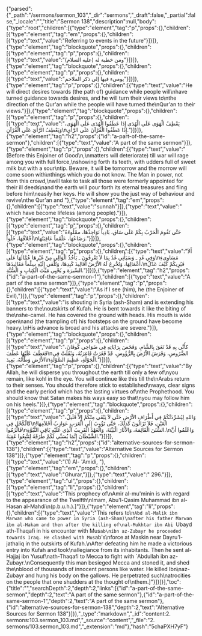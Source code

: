 {"parsed":{"_path":"/sermons/sermon_103","_dir":"sermons","_draft":false,"_partial":false,"_locale":"","title":"Sermon 138","description":null,"body":{"type":"root","children":[{"type":"element","tag":"p","props":{},"children":[{"type":"element","tag":"em","props":{},"children":[{"type":"text","value":"Referring to events in the future"}]}]},{"type":"element","tag":"blockquote","props":{},"children":[{"type":"element","tag":"p","props":{},"children":[{"type":"text","value":"ومن خطبة له (عليه السلام)"}]}]},{"type":"element","tag":"blockquote","props":{},"children":[{"type":"element","tag":"p","props":{},"children":[{"type":"text","value":"يومىء فيها إلى ذكر الملاحم"}]}]},{"type":"element","tag":"p","props":{},"children":[{"type":"text","value":"He will direct desires towards (the path of) guidance while people will\nhave turned guidance towards desires, and he will turn their views to\nthe direction of the Qur'an while the people will have turned the\nQur'an to their views."}]},{"type":"element","tag":"blockquote","props":{},"children":[{"type":"element","tag":"p","props":{},"children":[{"type":"text","value":"يَعْطِفُ الْهَوَى عَلَى الْهُدَى إِذَا عَطَفُوا الْهُدَى عَلَى الْهَوَى، وَيَعْطِفُ الرَّأْيَ عَلَى الْقُرْآنِ\nإِذَا عَطَفُوا الْقُرْآنَ عَلَى الرَّأْيِ."}]}]},{"type":"element","tag":"h2","props":{"id":"a-part-of-the-same-sermon"},"children":[{"type":"text","value":"A part of the same sermon"}]},{"type":"element","tag":"p","props":{},"children":[{"type":"text","value":"(Before this Enjoiner of Good\n,\nmatters will deteriorate) till war will rage among you with full force,\nshowing forth its teeth, with udders full of sweet milk but with a sour\ntip. Beware, it will be tomorrow and the morrow will come soon with\nthings which you do not know. The Man in power, not from this crowd,\nwill take to task all those were formerly appointed for their ill deeds\nand the earth will pour forth its eternal treasures and fling before him\neasily her keys. He will show you the just way of behaviour and revive\nthe Qur'an and "},{"type":"element","tag":"em","props":{},"children":[{"type":"text","value":"sunnah"}]},{"type":"text","value":" which have become lifeless (among people)."}]},{"type":"element","tag":"blockquote","props":{},"children":[{"type":"element","tag":"p","props":{},"children":[{"type":"text","value":"حَتَّى تَقُومَ الْحَرْبُ بِكُمْ عَلَى سَاق، بَادِياً نَوَاجِذُهَا، ممْلُوءَةً أَخْلاَفُهَا، حُلْواً\nرَضَاعُهَا، عَلْقَماً عَاقِبَتُهَا."}]}]},{"type":"element","tag":"blockquote","props":{},"children":[{"type":"element","tag":"p","props":{},"children":[{"type":"text","value":"أَلاَ وَفِي غَد ـ وَسَيَأْتِي غَدٌ بِمَا لاَ تَعْرِفُونَ ـ يَأْخُذُ الْوَالِي مِنْ غَيْرِهَا عُمَّالَهَا عَلَى\nمَسَاوِىءِ أَعْمَالِهَا، وَتُخْرِجُ لَهُ الاْرْضُ أَفَالِيذَ كَبِدِهَا، وَتُلْقي إِلَيْهِ سِلْماً مَقَالِيدَهَا،\nفَيُرِيكُمْ كَيْفَ عَدْلُ السِّيرَة و يُحْيِي مَيِّتَ الْكِتابِ و الْسُّنَّةِ."}]}]},{"type":"element","tag":"h2","props":{"id":"a-part-of-the-same-sermon-1"},"children":[{"type":"text","value":"A part of the same sermon"}]},{"type":"element","tag":"p","props":{},"children":[{"type":"text","value":"As if I see (him), he (the Enjoiner of Evil),"}]},{"type":"element","tag":"p","props":{},"children":[{"type":"text","value":"is shouting in Syria (ash-Sham) and is extending his banners to the\noutskirts of Kufah. He is bent towards it like the biting of the\nshe-camel. He has covered the ground with heads. His mouth is wide open\nand (the trampling of) his footsteps on the ground have become heavy.\nHis advance is broad and his attacks are severe."}]},{"type":"element","tag":"blockquote","props":{},"children":[{"type":"element","tag":"p","props":{},"children":[{"type":"text","value":"كأَنَّي بِهِ قَدْ نَعَقَ بِالشَّامِ، وَفَحَصَ بِرَايَاتِهِ فِي ضَوَاحِي كُوفَانَ، فَعَطَفَ عَلَيْهَا عَطْفَ\nالضَّرُوسِ، وَفَرَشَ الاْرْضَ بِالرُّؤُوسِ، قَدْ فَغَرَتْ فَاغِرَتُهُ، وَثَقُلَتْ فِي الاْرْضِ وَطْأَتُهُ، بَعِيدَ\nالْجَوْلَةِ، عَظِيمَ الصَّوْلَةِ."}]}]},{"type":"element","tag":"p","props":{},"children":[{"type":"text","value":"By Allah, he will disperse you throughout the earth till only a few of\nyou remain, like kohl in the eye. You will continue like this till the\nArabs return to their senses. You should therefore stick to established\nways, clear signs and the early period which has the lasting virtues of\nthe Prophethood. You should know that Satan makes his ways easy so that\nyou may follow him on his heels."}]},{"type":"element","tag":"blockquote","props":{},"children":[{"type":"element","tag":"p","props":{},"children":[{"type":"text","value":"وَاللهِ لِيُشَرِّدَنَّكُمْ فِي أَطْرَافِ الاْرْضِ حَتَّى لاَ يَبْقَى مِنْكُمْ إِلاِّ قَلَيلٌ، كَالْكُحْلِ فِي\nالْعَيْنِ، فَلاَ تَزَالُونَ كَذلِكَ، حَتَّى تَؤُوبَ إِلَى الْعَرَبِ عَوَازِبُ أَحْلاَمِهَا! فَالْزَمُوا\nالسُّنَنَ الْقَائِمَةَ، وَالاْثَارَ الْبَيِّنَةَ، وَالْعَهْدَ الْقَرِيبَ الَّذِي عَلَيْهِ بَاقِي النُّبُوَّةِ.\nوَاعْلَمُوا أَنَّ الشَّيْطَانَ إِنَّمَا يُسَنِّي لَكُمْ طُرُقَهُ لِتَتَّبِعُوا عَقِبَهُ."}]}]},{"type":"element","tag":"h2","props":{"id":"alternative-sources-for-sermon-138"},"children":[{"type":"text","value":"Alternative Sources for Sermon 138"}]},{"type":"element","tag":"p","props":{},"children":[{"type":"text","value":"(1) Al- 'Amidi, "},{"type":"element","tag":"em","props":{},"children":[{"type":"text","value":"Ghurar,"}]},{"type":"text","value":" 296."}]},{"type":"element","tag":"ul","props":{},"children":[{"type":"element","tag":"li","props":{},"children":[{"type":"text","value":"This prophecy of\nAmir al-mu'minin is with regard to the appearance of the Twelfth\nImam, Abu'l-Qasim Muhammad ibn al-Hasan al-Mahdi\n(p.b.u.h.).]"}]},{"type":"element","tag":"li","props":{},"children":[{"type":"text","value":"This refers to\n`Abd al-Malik ibn Marwan who came to power in Syria (ash-Sham)\nafter his father Marwan ibn al-Hakam and then after the killing of\nal-Mukhtar ibn Abi `Ubayd ath-Thaqafi in his encounter with Mus`ab\nibn az-Zubayr he proceeded towards Iraq. He clashed with Mus`ab's\nforce at Maskin near Dayru'l-jathaliq in the outskirts of Kufah.\nAfter defeating him he made a victorious entry into Kufah and took\nallegiance from its inhabitants. Then he sent al-Hajjaj ibn Yusuf\nath-Thaqafi to Mecca to fight with `Abdullah ibn az-Zubayr.\nConsequently this man besieged Mecca and stoned it, and shed the\nblood of thousands of innocent persons like water. He killed Ibn\naz-Zubayr and hung his body on the gallows. He perpetrated such\natrocities on the people that one shudders at the thought of\nthem.]"}]}]}],"toc":{"title":"","searchDepth":2,"depth":2,"links":[{"id":"a-part-of-the-same-sermon","depth":2,"text":"A part of the same sermon"},{"id":"a-part-of-the-same-sermon-1","depth":2,"text":"A part of the same sermon"},{"id":"alternative-sources-for-sermon-138","depth":2,"text":"Alternative Sources for Sermon 138"}]}},"_type":"markdown","_id":"content:2. sermons:103.sermon_103.md","_source":"content","_file":"2. sermons/103.sermon_103.md","_extension":"md"},"hash":"5chaPXH7yF"}
